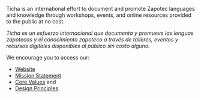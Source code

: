 Ticha is an international effort to document and promote Zapotec languages and knowledge through workshops, events, and online resources provided to the public at no cost.

*Ticha es un esfuerzo internacional que documenta y promueve las lenguas zapotecas y el conocimiento zapoteco a través de talleres, eventos y recursos digitales disponibles al público sin costo alguno.*

We encourage you to access our:
- [Website](https://ticha.haverford.edu)
- [Mission Statement](https://github.com/ticha-zapotec/playbook/blob/main/mission-statement.md)
- [Core Values](https://github.com/ticha-zapotec/playbook/blob/main/core-values.md) and
- [Design Principles](https://github.com/ticha-zapotec/playbook/blob/main/design-principles.md).
